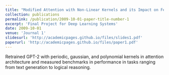 ```yaml
---
title: "Modified Attention with Non-Linear Kernels and its Impact on Few-Shot Learning"
collection: publications
permalink: /publication/2009-10-01-paper-title-number-1
excerpt: 'Final Project for Deep Learning Systems'
date: 2009-10-01
venue: 'Journal 1'
slidesurl: 'http://academicpages.github.io/files/slides1.pdf'
paperurl: 'http://academicpages.github.io/files/paper1.pdf'
---
```


Retrained GPT-2 with periodic, gaussian, and polynomial kernels in attention architecture and measured benchmarks in performance in tasks ranging from text generation to logical reasoning.
